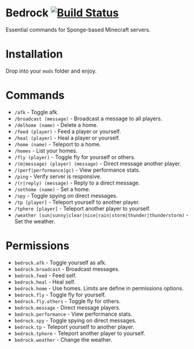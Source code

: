 # Bedrock [![Build Status](https://api.travis-ci.org/prism/Bedrock.png)](https://travis-ci.org/prism/Bedrock/)

Essential commands for Sponge-based Minecraft servers.

# Installation

Drop into your `mods` folder and enjoy.

# Commands

- `/afk` - Toggle afk.
- `/broadcast (message)` - Broadcast a message to all players.
- `/delhome (name)` - Delete a home.
- `/feed (player)` - Feed a player or yourself.
- `/heal (player)` - Heal a player or yourself.
- `/home (name)` - Teleport to a home.
- `/homes` - List your homes.
- `/fly (player)` - Toggle fly for yourself or others.
- `/(m|message) (player) (message)` - Direct message another player.
- `/(perf|performance|gc)` - View performance stats.
- `/ping` - Verify server is responsive.
- `/(r|reply) (message)` - Reply to a direct message.
- `/sethome (name)` - Set a home.
- `/spy` - Toggle spying on direct messages.
- `/tp [player]` - Teleport yourself to another player.
- `/tphere [player]` - Teleport another player to yourself.
- `/weather (sun|sunny|clear|nice|rain|storm|thunder|thunderstorm)` - Set the weather.

# Permissions

- `bedrock.afk` - Toggle yourself as afk.
- `bedrock.broadcast` - Broadcast messages.
- `bedrock.feed` - Feed self.
- `bedrock.heal` - Heal self.
- `bedrock.home` - Use homes. Limits are define in permissions options.
- `bedrock.fly` - Toggle fly for yourself.
- `bedrock.fly.others` - Toggle fly for others.
- `bedrock.message` - Direct message players.
- `bedrock.performance` - View performance stats.
- `bedrock.spy` - Toggle spying on direct messages.
- `bedrock.tp` - Teleport yourself to another player.
- `bedrock.tphere` - Teleport another player to yourself.
- `bedrock.weather` - Change the weather.
